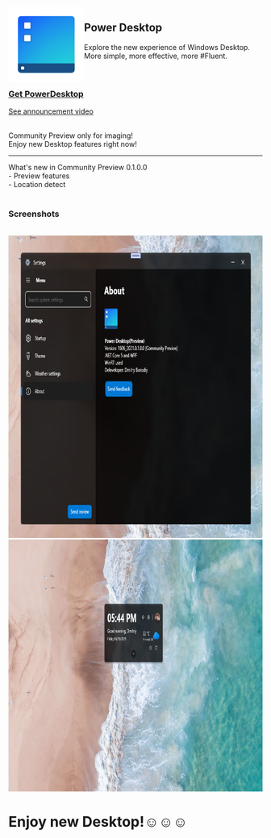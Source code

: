 <img src="PowerDesktop.png" align="left" />
<h2>Power Desktop</h2>
<p>
    Explore the new experience of Windows Desktop.<br />
    More simple, more effective, more #Fluent.<br />
    <br /><br />
</p>
<h3><a href="https://1drv.ms/u/s!AtFuCISL0E8dnLR-C42aZijHP0nITg">Get PowerDesktop</a></h3>
<a href="https://twitter.com/DmitriyJulia/status/1405904623114899459?s=20">See announcement video</a>
<br />
<br />
<p>
    Community Preview only for imaging!<br />
    Enjoy new Desktop features right now!<br />
</p>
<hr />
    What's new in Community Preview 0.1.0.0<br />
    - Preview features<br />
    - Location detect<br />
<br />
    <h3>Screenshots</h3>
<br />
<img src="screenshots/0.png" height="600" width="800" />
<br />
<img src="screenshots/Screenshot 2021-06-18 174251.png" height="500" width="900" />
<br />
<h1>Enjoy new Desktop!☺️☺️☺️</h1>
